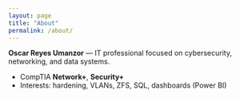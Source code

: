 ```yaml
---
layout: page
title: "About"
permalink: /about/
---
```


**Oscar Reyes Umanzor** — IT professional focused on cybersecurity, networking, and data systems.  
- CompTIA **Network+**, **Security+**  
- Interests: hardening, VLANs, ZFS, SQL, dashboards (Power BI)

